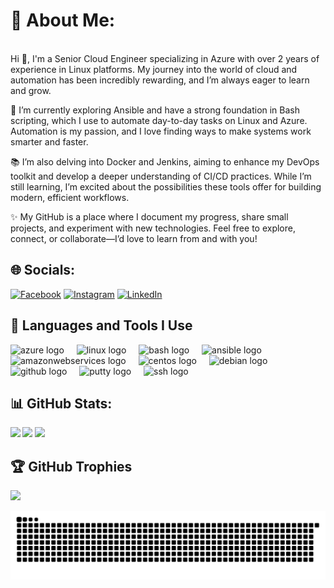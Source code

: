 # 💫 About Me:
<br>Hi 👋, I'm a Senior Cloud Engineer specializing in Azure with over 2 years of experience in Linux platforms. My journey into the world of cloud and automation has been incredibly rewarding, and I’m always eager to learn and grow.<br>

🔧 I’m currently exploring Ansible and have a strong foundation in Bash scripting, which I use to automate day-to-day tasks on Linux and Azure. Automation is my passion, and I love finding ways to make systems work smarter and faster.

📚 I’m also delving into Docker and Jenkins, aiming to enhance my DevOps toolkit and develop a deeper understanding of CI/CD practices. While I’m still learning, I’m excited about the possibilities these tools offer for building modern, efficient workflows.

<p>✨ My GitHub is a place where I document my progress, share small projects, and experiment with new technologies. Feel free to explore, connect, or collaborate—I’d love to learn from and with you!</p>


## 🌐 Socials:
[![Facebook](https://img.shields.io/badge/Facebook-%231877F2.svg?logo=Facebook&logoColor=white)](https://www.facebook.com/profile.php?id=100004724208110) [![Instagram](https://img.shields.io/badge/Instagram-%23E4405F.svg?logo=Instagram&logoColor=white)](https://instagram.com/sizzlinspark) [![LinkedIn](https://img.shields.io/badge/LinkedIn-%230077B5.svg?logo=linkedin&logoColor=white)](https://linkedin.com/in/iam-parthiban) 

<h2>🚀 Languages and Tools I Use</h2>
<div align="left">
  <img src="https://cdn.jsdelivr.net/gh/devicons/devicon/icons/azure/azure-original.svg" height="40" alt="azure logo"  />
  <img width="12" />
  <img src="https://cdn.jsdelivr.net/gh/devicons/devicon/icons/linux/linux-original.svg" height="40" alt="linux logo"  />
  <img width="12" />
  <img src="https://cdn.jsdelivr.net/gh/devicons/devicon/icons/bash/bash-original.svg" height="40" alt="bash logo"  />
  <img width="12" />
  <img src="https://cdn.jsdelivr.net/gh/devicons/devicon/icons/ansible/ansible-original.svg" height="40" alt="ansible logo"  />
  <img width="12" />
  <img src="https://cdn.jsdelivr.net/gh/devicons/devicon/icons/amazonwebservices/amazonwebservices-line-wordmark.svg" height="40" alt="amazonwebservices logo"  />
  <img width="12" />
  <img src="https://cdn.jsdelivr.net/gh/devicons/devicon/icons/centos/centos-original.svg" height="40" alt="centos logo"  />
  <img width="12" />
  <img src="https://cdn.jsdelivr.net/gh/devicons/devicon/icons/debian/debian-original.svg" height="40" alt="debian logo"  />
  <img width="12" />
  <img src="https://cdn.jsdelivr.net/gh/devicons/devicon/icons/github/github-original.svg" height="40" alt="github logo"  />
  <img width="12" />
  <img src="https://cdn.jsdelivr.net/gh/devicons/devicon/icons/putty/putty-original.svg" height="40" alt="putty logo"  />
  <img width="12" />
  <img src="https://cdn.jsdelivr.net/gh/devicons/devicon/icons/ssh/ssh-original.svg" height="40" alt="ssh logo"  />
</div>

**<h2> 📊 GitHub Stats: </h2> 
![](https://github-readme-stats.vercel.app/api?username=iam-parthiban&theme=city_light&hide_border=false&include_all_commits=true&count_private=false)
![](https://github-readme-streak-stats.herokuapp.com/?user=iam-parthiban&theme=city_light&hide_border=false)
![](https://github-readme-stats.vercel.app/api/top-langs/?username=iam-parthiban&theme=city_light&hide_border=false&include_all_commits=true&count_private=false&layout=compact)**

## 🏆 GitHub Trophies
![](https://github-profile-trophy.vercel.app/?username=iam-parthiban&theme=onestar&no-frame=true&no-bg=true&margin-w=4)

<picture>
  <source media="(prefers-color-scheme: dark)" srcset="https://raw.githubusercontent.com/iam-parthiban/iam-parthiban/output/github-snake-dark.svg" />
  <source media="(prefers-color-scheme: light)" srcset="https://raw.githubusercontent.com/iam-parthiban/iam-parthiban/output/github-snake.svg" />
  <img alt="github-snake" src="https://raw.githubusercontent.com/iam-parthiban/iam-parthiban/output/github-snake.svg" />
</picture>
